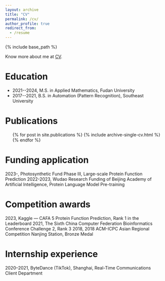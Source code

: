 ```yaml
---
layout: archive
title: "CV"
permalink: /cv/
author_profile: true
redirect_from:
  - /resume
---
```


{% include base_path %}

Know more about me at [CV](https://maovshao.github.io/files/CV.pdf).

Education
======
* 2021--2024, M.S. in Applied Mathematics, Fudan University
* 2017--2021, B.S. in Automation (Pattern Recognition), Southeast University

Publications
======
  <ul>{% for post in site.publications %}
    {% include archive-single-cv.html %}
  {% endfor %}</ul>

Funding application
======
2023-, Photosynthetic Fund Phase III, Large-scale Protein Function Prediction
2022-2023, Wudao Research Funding of Beijing Academy of Artificial Intelligence, Protein Language Model Pre-training

Competition awards
======
2023, Kaggle — CAFA 5 Protein Function Prediction, Rank 1 in the Leaderboard
2021, The Sixth China Computer Federation Bioinformatics Conference Challenge 2, Rank 3
2018, 2018 ACM-ICPC Asian Regional Competition Nanjing Station, Bronze Medal

Internship experience
======
2020–2021, ByteDance (TikTok), Shanghai, Real-Time Communications Client Department
